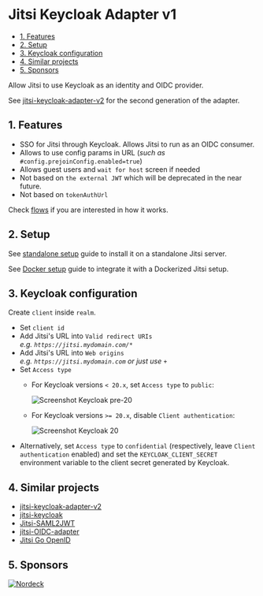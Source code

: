 # Jitsi Keycloak Adapter v1

- [1. Features](#1-features)
- [2. Setup](#2-setup)
- [3. Keycloak configuration](#3-keycloak-configuration)
- [4. Similar projects](#4-similar-projects)
- [5. Sponsors](#5-sponsors)

Allow Jitsi to use Keycloak as an identity and OIDC provider.

See
[jitsi-keycloak-adapter-v2](https://github.com/nordeck/jitsi-keycloak-adapter-v2)
for the second generation of the adapter.

## 1. Features

- SSO for Jitsi through Keycloak. Allows Jitsi to run as an OIDC consumer.
- Allows to use config params in URL (_such as_
  `#config.prejoinConfig.enabled=true`)
- Allows guest users and `wait for host` screen if needed
- Not based on `the external JWT` which will be deprecated in the near future.
- Not based on `tokenAuthUrl`

Check [flows](./docs/flows.txt) if you are interested in how it works.

## 2. Setup

See [standalone setup](./docs/setup-standalone.md) guide to install it on a
standalone Jitsi server.

See [Docker setup](./docs/setup-docker.md) guide to integrate it with a
Dockerized Jitsi setup.

## 3. Keycloak configuration

Create `client` inside `realm`.

- Set `client id`
- Add Jitsi's URL into `Valid redirect URIs`\
  _e.g. `https://jitsi.mydomain.com/*`_
- Add Jitsi's URL into `Web origins`\
  _e.g. `https://jitsi.mydomain.com` or just use `+`_
- Set `Access type`
  - For Keycloak versions `< 20.x`, set `Access type` to `public`:

    ![Screenshot Keycloak pre-20](docs/images/keycloak-pre-20.png)

  - For Keycloak versions `>= 20.x`, disable `Client authentication`:

    ![Screenshot Keycloak 20](docs/images/keycloak-20.png)
- Alternatively, set `Access type` to `confidential` (respectively, leave
  `Client authentication` enabled) and set the `KEYCLOAK_CLIENT_SECRET`
  environment variable to the client secret generated by Keycloak.

## 4. Similar projects

- [jitsi-keycloak-adapter-v2](https://github.com/nordeck/jitsi-keycloak-adapter-v2)
- [jitsi-keycloak](https://github.com/D3473R/jitsi-keycloak)
- [Jitsi-SAML2JWT](https://github.com/Renater/Jitsi-SAML2JWT)
- [jitsi-OIDC-adapter](https://github.com/aadpM2hhdixoJm3u/jitsi-OIDC-adapter)
- [Jitsi Go OpenID](https://github.com/mod242/jitsi-go-openid)

## 5. Sponsors

[![Nordeck](docs/images/nordeck.png)](https://nordeck.net/)
